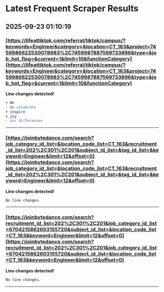# Latest Frequent Scraper Results

## 2025-09-23 01:10:19

### [https://lifeattiktok.com/referral/tiktok/campus/?keywords=Engineer&category=&location=CT_163&project=7459986622530078983%2C7459987887569733896&type=&job_hot_flag=&current=1&limit=10&functionCategory](https://lifeattiktok.com/referral/tiktok/campus/?keywords=Engineer&category=&location=CT_163&project=7459986622530078983%2C7459987887569733896&type=&job_hot_flag=&current=1&limit=10&functionCategory)

**Line changes detected!**

```diff
+ We
- We celebrate
+ inspire
+ joy
- our differences
```

---
### [https://joinbytedance.com/search?job_category_id_list=&location_code_list=CT_163&recruitment_id_list=202%2C301%2C201&subject_id_list=&tag_id_list=&keyword=Engineer&limit=12&offset=0](https://joinbytedance.com/search?job_category_id_list=&location_code_list=CT_163&recruitment_id_list=202%2C301%2C201&subject_id_list=&tag_id_list=&keyword=Engineer&limit=12&offset=0)

**Line changes detected!**

```diff
No line changes.
```

---
### [https://joinbytedance.com/search?recruitment_id_list=202%2C301%2C201&job_category_id_list=6704215862603155720&subject_id_list=&location_code_list=CT_163&keyword=Engineer&limit=12&offset=0](https://joinbytedance.com/search?recruitment_id_list=202%2C301%2C201&job_category_id_list=6704215862603155720&subject_id_list=&location_code_list=CT_163&keyword=Engineer&limit=12&offset=0)

**Line changes detected!**

```diff
No line changes.
```

---
